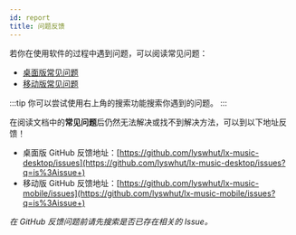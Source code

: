 ```yaml
---
id: report
title: 问题反馈
---
```


若你在使用软件的过程中遇到问题，可以阅读常见问题：

- [桌面版常见问题](./desktop/faq)
- [移动版常见问题](./mobile/faq)

:::tip
你可以尝试使用右上角的搜索功能搜索你遇到的问题。
:::


在阅读文档中的**常见问题**后仍然无法解决或找不到解决方法，可以到以下地址反馈！

- 桌面版 GitHub 反馈地址：[https://github.com/lyswhut/lx-music-desktop/issues](https://github.com/lyswhut/lx-music-desktop/issues?q=is%3Aissue+)
- 移动版 GitHub 反馈地址：[https://github.com/lyswhut/lx-music-mobile/issues](https://github.com/lyswhut/lx-music-mobile/issues?q=is%3Aissue+)

*在 GitHub 反馈问题前请先搜索是否已存在相关的 Issue。*
